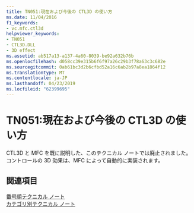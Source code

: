 ```yaml
---
title: TN051:現在および今後の CTL3D の使い方
ms.date: 11/04/2016
f1_keywords:
- vc.mfc.ctl3d
helpviewer_keywords:
- TN051
- CTL3D.DLL
- 3D effect
ms.assetid: ab517a13-a137-4a60-8039-be92a632b76b
ms.openlocfilehash: d058cc39e315b6f6f97a26c29b3f78a63c3c682e
ms.sourcegitcommit: 0ab61bc3d2b6cfbd52a16c6ab2b97a8ea1864f12
ms.translationtype: MT
ms.contentlocale: ja-JP
ms.lasthandoff: 04/23/2019
ms.locfileid: "62399695"
---
```

# <a name="tn051-using-ctl3d-now-and-in-the-future"></a>TN051:現在および今後の CTL3D の使い方

CTL3D と MFC を既に説明した、このテクニカル ノートでは廃止されました。 コントロールの 3D 効果は、MFC によって自動的に実装されます。

## <a name="see-also"></a>関連項目

[番号順テクニカル ノート](../mfc/technical-notes-by-number.md)<br/>
[カテゴリ別テクニカル ノート](../mfc/technical-notes-by-category.md)
